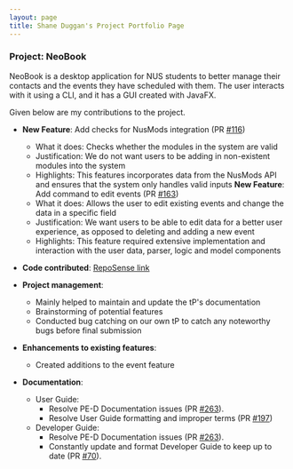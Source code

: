 ```yaml
---
layout: page
title: Shane Duggan's Project Portfolio Page
---
```


### Project: NeoBook

NeoBook is a desktop application for NUS students to better manage their contacts and the events they have scheduled with them. The user interacts with it using a CLI, and it has a GUI created with JavaFX.

Given below are my contributions to the project.

* **New Feature**: Add checks for NusMods integration (PR [#116](https://github.com/AY2223S2-CS2103T-F12-3/tp/pull/116))
  * What it does: Checks whether the modules in the system are valid
  * Justification: We do not want users to be adding in non-existent modules into the system
  * Highlights: This features incorporates data from the NusMods API and ensures that the system only handles valid inputs
**New Feature**: Add command to edit events (PR [#163](https://github.com/AY2223S2-CS2103T-F12-3/tp/pull/163))
  * What it does: Allows the user to edit existing events and change the data in a specific field
  * Justification: We want users to be able to edit data for a better user experience, as opposed to deleting and adding a new event
  * Highlights: This feature required extensive implementation and interaction with the user data, parser, logic and model components
* **Code contributed**: [RepoSense link](https://nus-cs2103-ay2223s2.github.io/tp-dashboard/?search=shuggan&breakdown=true)

* **Project management**:
  * Mainly helped to maintain and update the tP's documentation
  * Brainstorming of potential features
  * Conducted bug catching on our own tP to catch any noteworthy bugs before final submission 

* **Enhancements to existing features**:
  * Created additions to the event feature

* **Documentation**:
  * User Guide:
    * Resolve PE-D Documentation issues (PR [#263](https://github.com/AY2223S2-CS2103T-F12-3/tp/pull/263)).
    * Resolve User Guide formatting and improper terms (PR [#197](https://github.com/AY2223S2-CS2103T-F12-3/tp/pull/197))
  * Developer Guide:
    * Resolve PE-D Documentation issues (PR [#263](https://github.com/AY2223S2-CS2103T-F12-3/tp/pull/263)).
    * Constantly update and format Developer Guide to keep up to date (PR [#70](https://github.com/AY2223S2-CS2103T-F12-3/tp/pull/70)).

